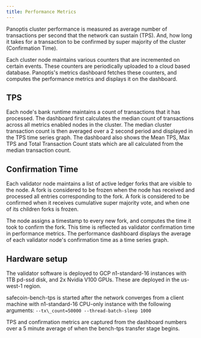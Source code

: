 ```yaml
---
title: Performance Metrics
---
```


Panoptis cluster performance is measured as average number of transactions per second that the network can sustain \(TPS\). And, how long it takes for a transaction to be confirmed by super majority of the cluster \(Confirmation Time\).

Each cluster node maintains various counters that are incremented on certain events. These counters are periodically uploaded to a cloud based database. Panoptis's metrics dashboard fetches these counters, and computes the performance metrics and displays it on the dashboard.

## TPS

Each node's bank runtime maintains a count of transactions that it has processed. The dashboard first calculates the median count of transactions across all metrics enabled nodes in the cluster. The median cluster transaction count is then averaged over a 2 second period and displayed in the TPS time series graph. The dashboard also shows the Mean TPS, Max TPS and Total Transaction Count stats which are all calculated from the median transaction count.

## Confirmation Time

Each validator node maintains a list of active ledger forks that are visible to the node. A fork is considered to be frozen when the node has received and processed all entries corresponding to the fork. A fork is considered to be confirmed when it receives cumulative super majority vote, and when one of its children forks is frozen.

The node assigns a timestamp to every new fork, and computes the time it took to confirm the fork. This time is reflected as validator confirmation time in performance metrics. The performance dashboard displays the average of each validator node's confirmation time as a time series graph.

## Hardware setup

The validator software is deployed to GCP n1-standard-16 instances with 1TB pd-ssd disk, and 2x Nvidia V100 GPUs. These are deployed in the us-west-1 region.

safecoin-bench-tps is started after the network converges from a client machine with n1-standard-16 CPU-only instance with the following arguments: `--tx\_count=50000 --thread-batch-sleep 1000`

TPS and confirmation metrics are captured from the dashboard numbers over a 5 minute average of when the bench-tps transfer stage begins.
